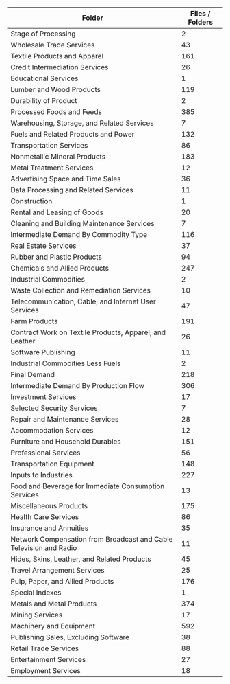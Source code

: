 | Folder                                                             |   Files / Folders |
|--------------------------------------------------------------------|-------------------|
| Stage of Processing                                                |                 2 |
| Wholesale Trade Services                                           |                43 |
| Textile Products and Apparel                                       |               161 |
| Credit Intermediation Services                                     |                26 |
| Educational Services                                               |                 1 |
| Lumber and Wood Products                                           |               119 |
| Durability of Product                                              |                 2 |
| Processed Foods and Feeds                                          |               385 |
| Warehousing, Storage, and Related Services                         |                 7 |
| Fuels and Related Products and Power                               |               132 |
| Transportation Services                                            |                86 |
| Nonmetallic Mineral Products                                       |               183 |
| Metal Treatment Services                                           |                12 |
| Advertising Space and Time Sales                                   |                36 |
| Data Processing and Related Services                               |                11 |
| Construction                                                       |                 1 |
| Rental and Leasing of Goods                                        |                20 |
| Cleaning and Building Maintenance Services                         |                 7 |
| Intermediate Demand By Commodity Type                              |               116 |
| Real Estate Services                                               |                37 |
| Rubber and Plastic Products                                        |                94 |
| Chemicals and Allied Products                                      |               247 |
| Industrial Commodities                                             |                 2 |
| Waste Collection and Remediation Services                          |                10 |
| Telecommunication, Cable, and Internet User Services               |                47 |
| Farm Products                                                      |               191 |
| Contract Work on Textile Products, Apparel, and Leather            |                26 |
| Software Publishing                                                |                11 |
| Industrial Commodities Less Fuels                                  |                 2 |
| Final Demand                                                       |               218 |
| Intermediate Demand By Production Flow                             |               306 |
| Investment Services                                                |                17 |
| Selected Security Services                                         |                 7 |
| Repair and Maintenance Services                                    |                28 |
| Accommodation Services                                             |                12 |
| Furniture and Household Durables                                   |               151 |
| Professional Services                                              |                56 |
| Transportation Equipment                                           |               148 |
| Inputs to Industries                                               |               227 |
| Food and Beverage for Immediate Consumption Services               |                13 |
| Miscellaneous Products                                             |               175 |
| Health Care Services                                               |                86 |
| Insurance and Annuities                                            |                35 |
| Network Compensation from Broadcast and Cable Television and Radio |                11 |
| Hides, Skins, Leather, and Related Products                        |                45 |
| Travel Arrangement Services                                        |                25 |
| Pulp, Paper, and Allied Products                                   |               176 |
| Special Indexes                                                    |                 1 |
| Metals and Metal Products                                          |               374 |
| Mining Services                                                    |                17 |
| Machinery and Equipment                                            |               592 |
| Publishing Sales, Excluding Software                               |                38 |
| Retail Trade Services                                              |                88 |
| Entertainment Services                                             |                27 |
| Employment Services                                                |                18 |
